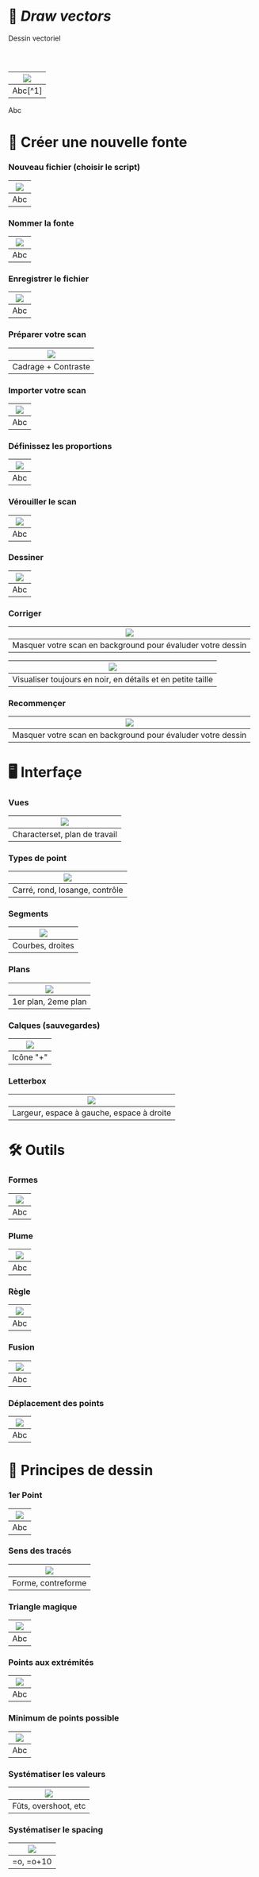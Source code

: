 # 📐 *Draw vectors*
  Dessin vectoriel
### &nbsp;

|![](links/Illusion.gif) |
|:---:|
| Abc[^1]           |

Abc

# 📝 Créer une nouvelle fonte

### Nouveau fichier (choisir le script)

|![](links/Contraste.gif) |
|:---:|
| Abc           |

### Nommer la fonte

|![](links/Contraste.gif) |
|:---:|
| Abc           |

### Enregistrer le fichier

|![](links/Contraste.gif) |
|:---:|
| Abc           |

### Préparer votre scan

|![](links/Contraste.gif) |
|:---:|
| Cadrage + Contraste           |

### Importer votre scan

|![](links/Contraste.gif) |
|:---:|
| Abc           |

### Définissez les proportions

|![](links/Contraste.gif) |
|:---:|
| Abc           |

### Vérouiller le scan

|![](links/Contraste.gif) |
|:---:|
| Abc           |

### Dessiner

|![](links/Contraste.gif) |
|:---:|
| Abc           |

### Corriger

|![](links/Contraste.gif) |
|:---:|
| Masquer votre scan en background pour évaluder votre dessin           |

|![](links/Contraste.gif) |
|:---:|
| Visualiser toujours en noir, en détails et en petite taille           |

### Recommençer

|![](links/Contraste.gif) |
|:---:|
| Masquer votre scan en background pour évaluder votre dessin           |

# 🖥️ Interfaçe

### Vues

|![](links/Contraste.gif) |
|:---:|
| Characterset, plan de travail           |

### Types de point

|![](links/Contraste.gif) |
|:---:|
| Carré, rond, losange, contrôle           |

### Segments

|![](links/Contraste.gif) |
|:---:|
| Courbes, droites           |

### Plans

|![](links/Contraste.gif) |
|:---:|
| 1er plan, 2eme plan           |

### Calques (sauvegardes)

|![](links/Contraste.gif) |
|:---:|
| Icône "+"           |

### Letterbox

|![](links/Contraste.gif) |
|:---:|
| Largeur, espace à gauche, espace à droite           |

# 🛠️ Outils

### Formes

|![](links/Contraste.gif) |
|:---:|
| Abc           |

### Plume

|![](links/Contraste.gif) |
|:---:|
| Abc           |

### Règle

|![](links/Contraste.gif) |
|:---:|
| Abc           |

### Fusion

|![](links/Contraste.gif) |
|:---:|
| Abc           |

### Déplacement des points

|![](links/Contraste.gif) |
|:---:|
| Abc           |

# 📏 Principes de dessin

### 1er Point

|![](links/Contraste.gif) |
|:---:|
| Abc           |

### Sens des tracés

|![](links/Contraste.gif) |
|:---:|
| Forme, contreforme           |

### Triangle magique

|![](links/Contraste.gif) |
|:---:|
| Abc           |

### Points aux extrémités

|![](links/Contraste.gif) |
|:---:|
| Abc           |

### Minimum de points possible

|![](links/Contraste.gif) |
|:---:|
| Abc           |

### Systématiser les valeurs

|![](links/Contraste.gif) |
|:---:|
| Fûts, overshoot, etc           |

### Systématiser le spacing

|![](links/Contraste.gif) |
|:---:|
| =o, =o+10           |
